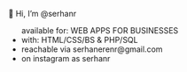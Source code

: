 👋 Hi, I’m @serhanr
<ul> available for: WEB APPS FOR BUSINESSES </li>
<li> with: HTML/CSS/BS & PHP/SQL </li>
<li> reachable via serhanerenr@gmail.com </li>
  <li> on instagram as serhanr </li>
</ul>


<!---
serhanr/serhanr is a ✨ special ✨ repository because its `README.md` (this file) appears on your GitHub profile.
You can click the Preview link to take a look at your changes.
--->
